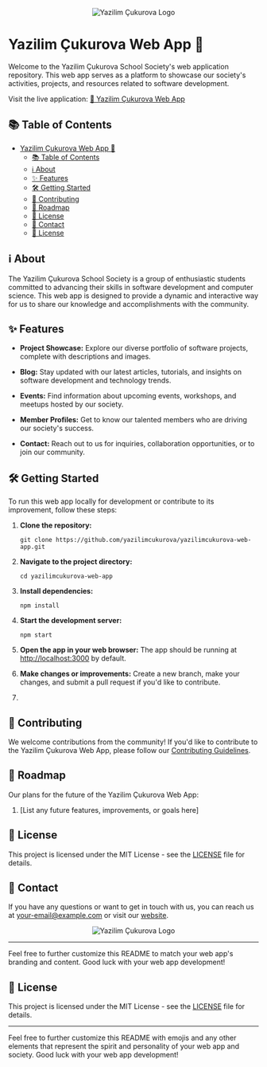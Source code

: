 <p align="center">
  <img src="https://avatars.githubusercontent.com/u/142937115?s=200&v=4" alt="Yazilim Çukurova Logo">
</p>

# Yazilim Çukurova Web App 🚀

Welcome to the Yazilim Çukurova School Society's web application repository. This web app serves as a platform to showcase our society's activities, projects, and resources related to software development.

Visit the live application: [🔗 Yazilim Çukurova Web App](https://www.example.com)

## 📚 Table of Contents
- [Yazilim Çukurova Web App 🚀](#yazilim-çukurova-web-app-)
  - [📚 Table of Contents](#-table-of-contents)
  - [ℹ️ About](#ℹ️-about)
  - [✨ Features](#-features)
  - [🛠️ Getting Started](#️-getting-started)
  - [🤝 Contributing](#-contributing)
  - [🚀 Roadmap](#-roadmap)
  - [📄 License](#-license)
  - [📧 Contact](#-contact)
  - [📄 License](#-license-1)

## ℹ️ About

The Yazilim Çukurova School Society is a group of enthusiastic students committed to advancing their skills in software development and computer science. This web app is designed to provide a dynamic and interactive way for us to share our knowledge and accomplishments with the community.

## ✨ Features

- **Project Showcase:** Explore our diverse portfolio of software projects, complete with descriptions and images.

- **Blog:** Stay updated with our latest articles, tutorials, and insights on software development and technology trends.

- **Events:** Find information about upcoming events, workshops, and meetups hosted by our society.

- **Member Profiles:** Get to know our talented members who are driving our society's success.

- **Contact:** Reach out to us for inquiries, collaboration opportunities, or to join our community.

## 🛠️ Getting Started

To run this web app locally for development or contribute to its improvement, follow these steps:

1. **Clone the repository:**
   
   ```git clone https://github.com/yazilimcukurova/yazilimcukurova-web-app.git```

2. **Navigate to the project directory:**

    `cd yazilimcukurova-web-app`



3. **Install dependencies:**

    `npm install`


4. **Start the development server:**
     
      `npm start` 



5. **Open the app in your web browser:** The app should be running at [http://localhost:3000](http://localhost:3000) by default.

6. **Make changes or improvements:** Create a new branch, make your changes, and submit a pull request if you'd like to contribute.
7. 
## 🤝 Contributing

We welcome contributions from the community! If you'd like to contribute to the Yazilim Çukurova Web App, please follow our [Contributing Guidelines](CONTRIBUTING.md).

## 🚀 Roadmap

Our plans for the future of the Yazilim Çukurova Web App:

1. [List any future features, improvements, or goals here]

## 📄 License

This project is licensed under the MIT License - see the [LICENSE](LICENSE) file for details.

## 📧 Contact

If you have any questions or want to get in touch with us, you can reach us at [your-email@example.com](mailto:your-email@example.com) or visit our [website](https://www.example.com/contact).

<p align="center">
  <img src="https://avatars.githubusercontent.com/u/142937115?s=200&v=4" alt="Yazilim Çukurova Logo">
</p>


---

Feel free to further customize this README to match your web app's branding and content. Good luck with your web app development!

## 📄 License

This project is licensed under the MIT License - see the [LICENSE](LICENSE) file for details.

---

Feel free to further customize this README with emojis and any other elements that represent the spirit and personality of your web app and society. Good luck with your web app development!

